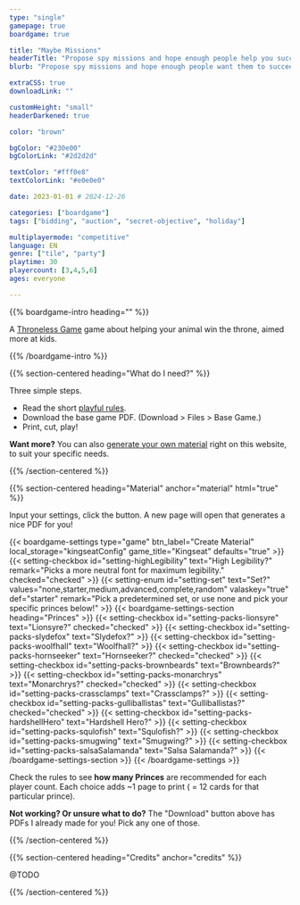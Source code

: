 ```yaml
---
type: "single"
gamepage: true
boardgame: true

title: "Maybe Missions"
headerTitle: "Propose spy missions and hope enough people help you succeed."
blurb: "Propose spy missions and hope enough people want them to succeed---or deviously let them fail to benefit your own secret cover."

extraCSS: true
downloadLink: ""

customHeight: "small"
headerDarkened: true

color: "brown"

bgColor: "#230e00"
bgColorLink: "#2d2d2d"

textColor: "#fff0e8"
textColorLink: "#e0e0e0"

date: 2023-01-01 # 2024-12-26

categories: ["boardgame"]
tags: ["bidding", "auction", "secret-objective", "holiday"]

multiplayermode: "competitive"
language: EN
genre: ["tile", "party"]
playtime: 30
playercount: [3,4,5,6]
ages: everyone

---
```


{{% boardgame-intro heading="" %}}

A [Throneless Game](/throneless-games/) game about helping your animal win the throne, aimed more at kids.

{{% /boardgame-intro %}}

{{% section-centered heading="What do I need?" %}}

Three simple steps.
* Read the short [playful rules](rules).
* Download the base game PDF. (Download > Files > Base Game.)
* Print, cut, play!

**Want more?** You can also [generate your own material](#material) right on this website, to suit your specific needs.

{{% /section-centered %}}

{{% section-centered heading="Material" anchor="material" html="true" %}}

<p>Input your settings, click the button. A new page will open that generates a nice PDF for you!</p>

{{< boardgame-settings type="game" btn_label="Create Material" local_storage="kingseatConfig" game_title="Kingseat" defaults="true" >}}
  {{< setting-checkbox id="setting-highLegibility" text="High Legibility?" remark="Picks a more neutral font for maximum legibility." checked="checked" >}}
  {{< setting-enum id="setting-set" text="Set?" values="none,starter,medium,advanced,complete,random" valaskey="true" def="starter" remark="Pick a predetermined set, or use none and pick your specific princes below!" >}}
  {{< boardgame-settings-section heading="Princes" >}}
    {{< setting-checkbox id="setting-packs-lionsyre" text="Lionsyre?" checked="checked" >}}
    {{< setting-checkbox id="setting-packs-slydefox" text="Slydefox?" >}}
    {{< setting-checkbox id="setting-packs-woolfhall" text="Woolfhall?" >}}
    {{< setting-checkbox id="setting-packs-hornseeker" text="Hornseeker?" checked="checked" >}}
    {{< setting-checkbox id="setting-packs-brownbeards" text="Brownbeards?" >}}
    {{< setting-checkbox id="setting-packs-monarchrys" text="Monarchrys?" checked="checked" >}}
    {{< setting-checkbox id="setting-packs-crassclamps" text="Crassclamps?" >}}
    {{< setting-checkbox id="setting-packs-gulliballistas" text="Gulliballistas?" checked="checked" >}}
    {{< setting-checkbox id="setting-packs-hardshellHero" text="Hardshell Hero?" >}}
    {{< setting-checkbox id="setting-packs-squlofish" text="Squlofish?" >}}
    {{< setting-checkbox id="setting-packs-smugwing" text="Smugwing?" >}}
    {{< setting-checkbox id="setting-packs-salsaSalamanda" text="Salsa Salamanda?" >}}
  {{< /boardgame-settings-section >}}
{{< /boardgame-settings >}}

<p class="remark-below-settings">Check the rules to see <strong>how many Princes</strong> are recommended for each player count. Each choice adds ~1 page to print ( = 12 cards for that particular prince).</p> 

<p class="settings-remark"><strong>Not working? Or unsure what to do?</strong> The "Download" button above has PDFs I already made for you! Pick any one of those.</p>

{{% /section-centered %}}

{{% section-centered heading="Credits" anchor="credits" %}}

@TODO

{{% /section-centered %}}